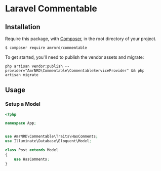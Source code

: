 # Laravel Commentable


## Installation

Require this package, with [Composer](https://getcomposer.org/), in the root directory of your project.

``` bash
$ composer require amrnrd/commentable
```

To get started, you'll need to publish the vendor assets and migrate:

```
php artisan vendor:publish --provider="AmrNRD\Commentable\CommentableServiceProvider" && php artisan migrate
```

## Usage


### Setup a Model
``` php
<?php

namespace App;


use AmrNRD\Commentable\Traits\HasComments;
use Illuminate\Database\Eloquent\Model;

class Post extends Model
{
    use HasComments;
}
```
